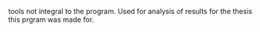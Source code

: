 tools not integral to the program. Used for analysis of results for the thesis this prgram was made for.
